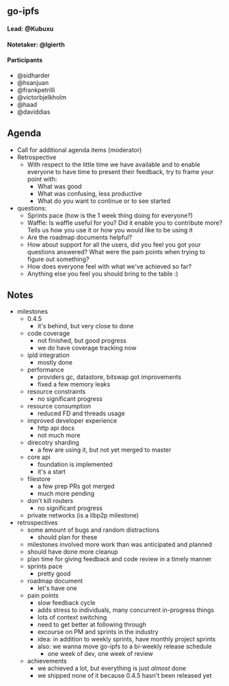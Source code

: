 ## go-ipfs

#### Lead: @Kubuxu
#### Notetaker: @lgierth

#### Participants

- @sidharder
- @hsanjuan
- @frankpetrilli
- @victorbjelkholm
- @haad
- @daviddias

## Agenda
<!-- Ensure notetaker is present before you begin -->
- Call for additional agenda items (moderator)
- Retrospective
    - With respect to the little time we have available and to enable everyone to have time to present their feedback, try to frame your point with:
      - What was good
      - What was confusing, less productive
      - What do you want to continue or to see started
- questions:
    - Sprints pace (how is the 1 week thing doing for everyone?)
    - Waffle: Is waffle useful for you? Did it enable you to contribute more? Tells us how you use it or how you would like to be using it
    - Are the roadmap documents helpful?
    - How about support for all the users, did you feel you got your questions answered? What were the pain points when trying to figure out something?
    - How does everyone feel with what we've achieved so far?
    - Anything else you feel you should bring to the table :)

<!-- Add items here -->

## Notes

- milestones
    - 0.4.5
        - it's behind, but very close to done
    - code coverage
        - not finished, but good progress
        - we do have coverage tracking now
    - ipld integration
        - mostly done
    - performance
        - providers gc, datastore, bitswap got improvements
        - fixed a few memory leaks
    - resource constraints
        - no significant progress
    - resource consumption
        - reduced FD and threads usage
    - improved developer experience
        - http api docs
        - not much more
    - direcotry sharding
        - a few are using it, but not yet merged to master
    - core api
        - foundation is implemented
        - it's a start
    - filestore
        - a few prep PRs got merged
        - much more pending
    - don't kill routers
        - no significant progress
    - private networks (is a libp2p milestone)
- retrospectives
    - some amount of bugs and random distractions
        - should plan for these
    - milestones involved more work than was anticipated and planned
    - should have done more cleanup
    - plan time for giving feedback and code review in a timely manner
    - sprints pace
        - pretty good
    - roadmap document
        - let's have one
    - pain points
        - slow feedback cycle
        - adds stress to individuals, many concurrent in-progress things
        - lots of context switching
        - need to get better at following through
        - excourse on PM and sprints in the industry
        - idea: in addition to weekly sprints, have monthly project sprints
        - also: we wanna move go-ipfs to a bi-weekly release schedule
            - one week of dev, one week of review
    - achievements
        - we achieved a lot, but everything is just *almost* done
        - we shipped none of it because 0.4.5 hasn't been released yet


<!-- After each call, it is the responsibility of the notetaker to save the last
version of the notes in a file in ipfs/pm/meeting-notes, by opening a branch and
submitting a PR. -->
